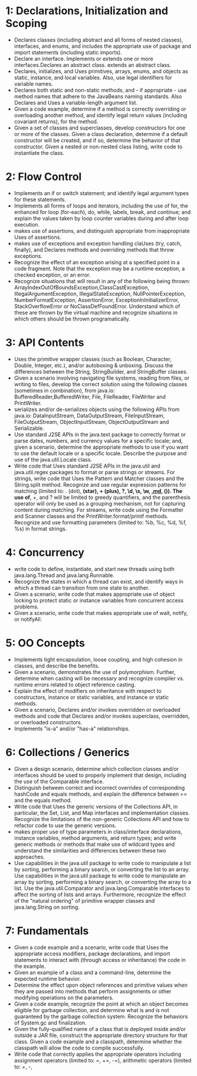 # 1: Declarations, Initialization and Scoping #

  * Declares classes (including abstract and all forms of nested classes), interfaces, and enums, and includes the appropriate use of package and import statements (including static imports).
  * Declare an interface. Implements or extends one or more interfaces.Declares an abstract class. extends an abstract class.
  * Declares, initializes, and Uses primitives, arrays, enums, and objects as static, instance, and local variables. Also, use legal identifiers for variable names.
  * Declares both static and non-static methods, and - if appropriate - use method names that adhere to the JavaBeans naming standards. Also Declares and Uses a variable-length argument list.
  * Given a code example, determine if a method is correctly overriding or overloading another method, and identify legal return values (including covariant returns), for the method.
  * Given a set of classes and superclasses, develop constructors for one or more of the classes. Given a class declaration, determine if a default constructor will be created, and if so, determine the behavior of that constructor. Given a nested or non-nested class listing, write code to instantiate the class.

# 2: Flow Control #

  * Implements an if or switch statement; and identify legal argument types for these statements.
  * Implements all forms of loops and iterators, including the use of for, the enhanced for loop (for-each), do, while, labels, break, and continue; and explain the values taken by loop counter variables during and after loop execution.
  * makes use of assertions, and distinguish appropriate from inappropriate Uses of assertions.
  * makes use of exceptions and exception handling claUses (try, catch, finally), and Declares methods and overriding methods that throw exceptions.
  * Recognize the effect of an exception arising at a specified point in a code fragment. Note that the exception may be a runtime exception, a checked exception, or an error.
  * Recognize situations that will result in any of the following being thrown: ArrayIndexOutOfBoundsException,ClassCastException, IllegalArgumentException, IllegalStateException, NullPointerException, NumberFormatException, AssertionError, ExceptionInInitializerError, StackOverflowError or NoClassDefFoundError. Understand which of these are thrown by the virtual machine and recognize situations in which others should be thrown programatically.



# 3: API Contents #

  * Uses the primitive wrapper classes (such as Boolean, Character, Double, Integer, etc.), and/or autoboxing & unboxing. Discuss the differences between the String, StringBuilder, and StringBuffer classes.
  * Given a scenario involving navigating file systems, reading from files, or writing to files, develop the correct solution using the following classes (sometimes in combination), from java.io: BufferedReader,BufferedWriter, File, FileReader, FileWriter and PrintWriter.
  * serializes and/or de-serializes objects using the following APIs from java.io: DataInputStream, DataOutputStream, FileInputStream, FileOutputStream, ObjectInputStream, ObjectOutputStream and Serializable.
  * Use standard J2SE APIs in the java.text package to correctly format or parse dates, numbers, and currency values for a specific locale; and, given a scenario, determine the appropriate methods to use if you want to use the default locale or a specific locale. Describe the purpose and use of the java.util.Locale class.
  * Write code that Uses standard J2SE APIs in the java.util and java.util.regex packages to format or parse strings or streams. For strings, write code that Uses the Pattern and Matcher classes and the String.split method. Recognize and use regular expression patterns for matching (limited to: . (dot), **(star), + (plus), ?, \d, \s, \w, [.md](.md), ()). The use of**, +, and ? will be limited to greedy quantifiers, and the parenthesis operator will only be used as a grouping mechanism, not for capturing content during matching. For streams, write code using the Formatter and Scanner classes and the PrintWriter.format/printf methods. Recognize and use formatting parameters (limited to: %b, %c, %d, %f, %s) in format strings.



# 4: Concurrency #

  * write code to define, instantiate, and start new threads using both java.lang.Thread and java.lang.Runnable.
  * Recognize the states in which a thread can exist, and identify ways in which a thread can transition from one state to another.
  * Given a scenario, write code that makes appropriate use of object locking to protect static or instance variables from concurrent access problems.
  * Given a scenario, write code that makes appropriate use of wait, notify, or notifyAll.

# 5: OO Concepts #

  * Implements tight encapsulation, loose coupling, and high cohesion in classes, and describe the benefits.
  * Given a scenario, demonstrates the use of polymorphism. Further, determine when casting will be necessary and recognize compiler vs. runtime errors related to object reference casting.
  * Explain the effect of modifiers on inheritance with respect to constructors, instance or static variables, and instance or static methods.
  * Given a scenario, Declares and/or invokes overridden or overloaded methods and code that Declares and/or invokes superclass, overridden, or overloaded constructors.
  * Implements "is-a" and/or "has-a" relationships.


# 6: Collections / Generics #

  * Given a design scenario, determine which collection classes and/or interfaces should be used to properly implement that design, including the use of the Comparable interface.
  * Distinguish between correct and incorrect overrides of corresponding hashCode and equals methods, and explain the difference between == and the equals method.
  * Write code that Uses the generic versions of the Collections API, in particular, the Set, List, and Map interfaces and implementation classes. Recognize the limitations of the non-generic Collections API and how to refactor code to use the generic versions.
  * makes proper use of type parameters in class/interface declarations, instance variables, method arguments, and return types; and write generic methods or methods that make use of wildcard types and understand the similarities and differences between these two approaches.
  * Use capabilities in the java.util package to write code to manipulate a list by sorting, performing a binary search, or converting the list to an array. Use capabilities in the java.util package to write code to manipulate an array by sorting, performing a binary search, or converting the array to a list. Use the java.util.Comparator and java.lang.Comparable interfaces to affect the sorting of lists and arrays. Furthermore, recognize the effect of the "natural ordering" of primitive wrapper classes and java.lang.String on sorting.

# 7: Fundamentals #

  * Given a code example and a scenario, write code that Uses the appropriate access modifiers, package declarations, and import statements to interact with (through access or inheritance) the code in the example.
  * Given an example of a class and a command-line, determine the expected runtime behavior.
  * Determine the effect upon object references and primitive values when they are passed into methods that perform assignments or other modifying operations on the parameters.
  * Given a code example, recognize the point at which an object becomes eligible for garbage collection, and determine what is and is not guaranteed by the garbage collection system. Recognize the behaviors of System.gc and finalization.
  * Given the fully-qualified name of a class that is deployed inside and/or outside a JAR file, construct the appropriate directory structure for that class. Given a code example and a classpath, determine whether the classpath will allow the code to compile successfully.
  * Write code that correctly applies the appropriate operators including assignment operators (limited to: =, +=, -=), arithmetic operators (limited to: +, -, 